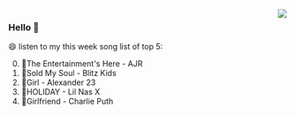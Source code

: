 <img align="right"  src="https://github-readme-stats.vercel.app/api/top-langs/?username=sohyunQVQ" />

### Hello 👋

😄 listen to my this week song list of top 5:

0. 🌈The Entertainment's Here - AJR
1. 🌈Sold My Soul - Blitz Kids
2. 🌈Girl - Alexander 23
3. 🌈HOLIDAY - Lil Nas X
4. 🌈Girlfriend - Charlie Puth

